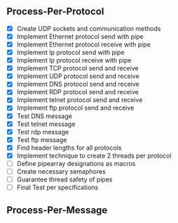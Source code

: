 Process-Per-Protocol
-----------------------
- [x] Create UDP sockets and communication methods
- [x] Implement Ethernet protocol send with pipe
- [x] Implement Ethernet protocol receive with pipe
- [x] Implement Ip protocol send with pipe
- [x] Implement Ip protocol receive with pipe
- [x] Implement TCP protocol send and receive
- [x] Implement UDP protocol send and receive
- [x] Implement DNS protocol send and receive
- [x] Implement RDP protocol send and receive
- [x] Implement telnet protocol send and receive
- [x] Implement ftp protocol send and receive
- [x] Test DNS message
- [x] Test telnet message
- [x] Test rdp message
- [x] Test ftp message
- [x] Find header lengths for all protocols
- [x] Implement technique to create 2 threads per protocol
- [ ] Define pipearray designations as macros
- [ ] Create necessary semaphores
- [ ] Guarantee thread safety of pipes
- [ ] Final Test per specifications

Process-Per-Message
--------------------------
